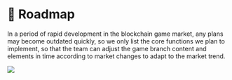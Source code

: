 # 📍 Roadmap

In a period of rapid development in the blockchain game market, any plans may become outdated quickly, so we only list the core functions we plan to implement, so that the team can adjust the game branch content and elements in time according to market changes to adapt to the market trend.



![](.gitbook/assets/Roadmap\_pic20220517.jpg)
